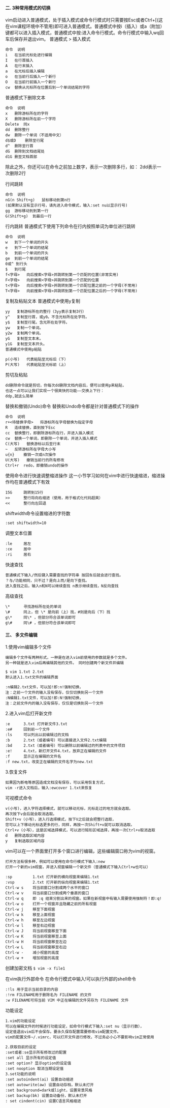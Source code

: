 <!--#### 一. vim 编辑器4种基本模式
##### 1. 普通模式(Normal mode)
Vim强大的编辑能来自于其普通模式命令。普通模式命令往往需要一个操作符结尾。例如普通模式命令dd删除当前行，但是第一个"d"的后面可以跟另外的移动命令来代替第二个d，比如用移动到下一行的"j"键就可以删除当前行和下一行。另外还可以指定命令重复次数，2dd（重复dd两次），和dj的效果是一样的。用户学习了各种各样的文本间移动／跳转的命令和其他的普通模式的编辑命令，并且能够灵活组合使用的话，能够比那些没有模式的编辑器更加高效的进行文本编辑。
##### 2. 插入模式(Insert mode)
在普通模式中，有很多方法可以进入插入模式。比较普通的方式是按a（append／追加）键或者i（insert／插入）键
在插入模式中，可以按ESC键回到普通模式。
##### 3. 选择模式(Select mode)
这个模式和无模式编辑器的行为比较相似（Windows标准文本控件的方式）。这个模式中，可以用鼠标或者光标键高亮选择文本，不过输入任何字符的话，Vim会用这个字符替换选择的高亮文本块，并且自动进入插入模式。
##### 4. 命令行模式(Command line mode)
在命令行模式中可以输入会被解释成并执行的文本。例如执行命令（:键），搜索（/和?键）或者过滤命令（!键）。在命令执行之后，Vim返回到命令行模式之前的模式，通常是普通模式。
  -->
#### 二. 3种常用模式的切换
vim启动进入普通模式，处于插入模式或命令行模式时只需要按Esc或者Ctrl+[(这在vim课程环境中不管用)即可进入普通模式。普通模式中按i（插入）或a（附加）键都可以进入插入模式，普通模式中按:进入命令行模式。命令行模式中输入wq回车后保存并退出vim。
普通模式  > 插入模式
```
命令  说明
i   在当前光标处进行编辑
I   在行首插入
A   在行末插入
a   在光标后插入编辑
o   在当前行后插入一个新行
O   在当前行前插入一个新行
cw  替换从光标所在位置后到一个单词结尾的字符
```

普通模式下删除文本
```
命令  说明
x   删除游标所在的字符
X   删除游标所在前一个字符
Delete  同x
dd  删除整行
dw  删除一个单词（不适用中文）
d$或D    删除至行尾
d^  删除至行首
dG  删除到文档结尾处
d1G 删至文档首部
```
除此之外，你还可以在命令之前加上数字，表示一次删除多行，如：
2dd表示一次删除2行

行间跳转
```
命令  说明
nG(n Shift+g)   鼠标移动到第n行
(如果默认没有显示行号，请先进入命令模式，输入:set nu以显示行号)
gg  游标移动到到第一行
G(Shift+g)  到最后一行
```

行内跳转
普通模式下使用下列命令在行内按照单词为单位进行跳转
```
命令  说明
w   到下一个单词的开头
e   到下一个单词的结尾
b   到前一个单词的开头
ge  到前一个单词的结尾
0或^ 到行头
$   到行尾
f<字母>   向后搜索<字母>并跳转到第一个匹配的位置(非常实用)
F<字母>   向前搜索<字母>并跳转到第一个匹配的位置
t<字母>   向后搜索<字母>并跳转到第一个匹配位置之前的一个字母(不常用)
T<字母>   向前搜索<字母>并跳转到第一个匹配位置之后的一个字母(不常用)
```

复制及粘贴文本
普通模式中使用y复制
```
yy   复制游标所在的整行（3yy表示复制3行）
y^   复制至行首，或y0。不含光标所在处字符。
y$   复制至行尾。含光所在处字符。
yw   复制一个单词。
y2w  复制两个单词。
yG   复制至文本末。
y1G  复制至文本开头。
普通模式中使用p粘贴

p(小写)   代表粘贴至光标后（下）
P(大写)   代表粘贴至光标前（上）
```

剪切及粘贴
```
dd删除命令就是剪切，你每次dd删除文档内容后，便可以使用p来粘贴，
也这一点可以让我们实现一个很爽快的功能——交换上下行：
ddp,就这么简单
```

替换和撤销(Undo)命令
替换和Undo命令都是针对普通模式下的操作
```
命令  说明
r+<待替换字母>   将游标所在字母替换为指定字母
R   连续替换，直到按下Esc
cc  替换整行，即删除游标所在行，并进入插入模式
cw  替换一个单词，即删除一个单词，并进入插入模式
C(大写)   替换游标以后至行末
~   反转游标所在字母大小写
u{n}    撤销一次或n次操作
U(大写)   撤销当前行的所有修改
Ctrl+r  redo，即撤销undo的操作
```

使用命令进行快速调整缩进操作
这一小节学习如何在vim中进行快速缩进，缩进操作均在普通模式下有效
```
15G     跳转到15行
>>      整行将向右缩进（使用，用于格式化代码超爽）
<<      整行向左回退
```

shiftwidth命令设置缩进的字符数
```
:set shiftwidth=10
```

调整文本位置
```
:le     居左
:ce     居中
:ri     居右
```

快速查找
```
普通模式下输入/然后键入需要查找的字符串 按回车后就会进行查找。
？与/功能相同，只不过？是向上而/是向下查找。 
进入查找之后，输入n和N可以继续查找 n表示继续查找，N反向查找
```

高级查找
```
\*      寻找游标所在处的单词
\#      同上，但 \* 是向前（上）找，#则是向后（下）找
g\*     同\* ，但部分符合该单词即可
g\#     同\# ，但部分符合该单词即可
```

#### 三、 多文件编辑
1.使用vim编辑多个文件
```
编辑多个文件有两种形式，一种是在进入vim前使用的参数就是多个文件。
另一种就是进入vim后再编辑其他的文件。 同时创建两个新文件并编辑

$ vim 1.txt 2.txt
默认进入1.txt文件的编辑界面

:n编辑2.txt文件，可以加!即:n!强制切换，
注：之前一个文件的输入没有保存，仅仅切换到另一个文件
:N编辑1.txt文件，可以加!即:N!强制切换，
注：之前文件内的输入没有保存，仅仅是切换到另一个文件
```
2.进入vim后打开新文件
```
:e      3.txt 打开新文件3.txt
:e#     回到前一个文件
:ls     可以列出以前编辑过的文档
:b      2.txt（或者编号）可以直接进入文件2.txt编辑
:bd     2.txt（或者编号）可以删除以前编辑过的列表中的文件项目
:e!     4.txt，新打开文件4.txt，放弃正在编辑的文件
:f      显示正在编辑的文件名
:f new.txt，改变正在编辑的文件名字为new.txt
```
3.恢复文件
```
如果因为断电等原因造成文档没有保存，可以采用恢复方式，
vim -r进入文档后，输入:ewcover 1.txt来恢复
```
可视模式命令
```
v(小写)，进入字符选择模式，就可以移动光标，光标走过的地方就会选取。
再次按下v会后就会取消选取。
Shift+v（小写），进入行选择模式，按下V之后就会把整行选取，
您可以上下移动光标选更多的行，同样，再按一次Shift+v就可以取消选取。
Ctrl+v（小写），这是区域选择模式，可以进行矩形区域选择，再按一次Ctrl+v取消选取
d   删除选取区域内容
y   复制选取区域内容
```

vim可以在一个界面里打开多个窗口进行编辑，这些编辑窗口称为vim的视窗。 
```
打开方法有很多种，例如可以使用在命令行模式下输入:new 
打开一个新的vim视窗，并进入视窗编辑一个新文件（普通模式下输入Ctrl+w也可以）

:sp         1.txt 打开新的横向视窗来编辑1.txt
:vsp        2.txt 打开新的纵向视窗来编辑1.txt
Ctrl-w s    将当前窗口分割成两个水平的窗口
Ctrl-w v    将当前窗口分割成两个垂直的窗口
Ctrl-w q    即 :q 结束分割出来的视窗。如果在新视窗中有输入需要使用强制符！即:q!
Ctrl-w o    打开一个视窗并且隐藏之前的所有视窗
Ctrl-w j    移至下面视窗
Ctrl-w k    移至上面视窗
Ctrl-w h    移至左边视窗
Ctrl-w l    移至右边视窗
Ctrl-w J    将当前视窗移至下面
Ctrl-w K    将当前视窗移至上面
Ctrl-w H    将当前视窗移至左边
Ctrl-w L    将当前视窗移至右边
Ctrl-w -    减小视窗的高度
Ctrl-w +    增加视窗的高度
```

创建加密文档
`$ vim -x file1`

在vim执行外部命令
在命令行模式中输入!可以执行外部的shell命令
```
:!ls 用于显示当前目录的内容
:!rm FILENAME用于删除名为 FILENAME 的文件
:w FILENAME可将当前 VIM 中正在编辑的文件另存为 FILENAME 文件
```

功能设定
```
1.vim的功能设定
可以在编辑文件的时候进行功能设定，如命令行模式下输入:set nu（显示行数），
设定值退出vim后不会保存。要永久保存配置需要修改vim配置文件。 
vim的配置文件~/.vimrc，可以打开文件进行修改，不过务必小心不要影响vim正常使用

2.获取目前的设定
:set或者:se显示所有修改过的配置
:set all 显示所有的设定值
:set option? 显示option的设定值
:set nooption 取消当期设定值
3.set功能的说明
:set autoindent(ai) 设置自动缩进
:set autowrite(aw) 设置自动存档，默认未打开
:set background=dark或light，设置背景风格
:set backup(bk) 设置自动备份，默认未打开
: set cindent(cin) 设置C语言风格缩进
```
